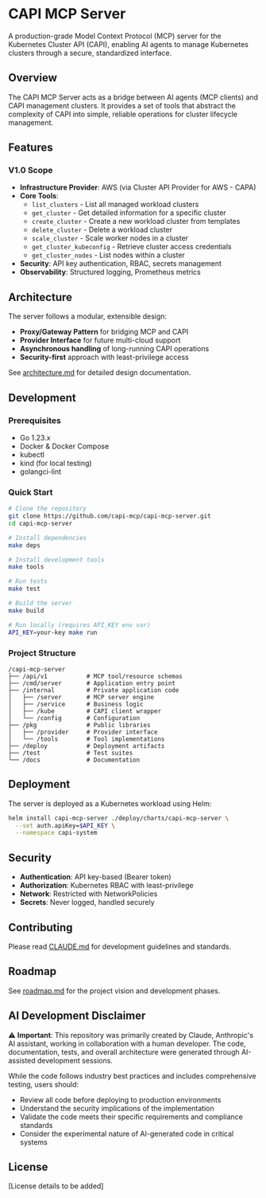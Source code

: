 # CAPI MCP Server

A production-grade Model Context Protocol (MCP) server for the Kubernetes Cluster API (CAPI), enabling AI agents to manage Kubernetes clusters through a secure, standardized interface.

## Overview

The CAPI MCP Server acts as a bridge between AI agents (MCP clients) and CAPI management clusters. It provides a set of tools that abstract the complexity of CAPI into simple, reliable operations for cluster lifecycle management.

## Features

### V1.0 Scope
- **Infrastructure Provider**: AWS (via Cluster API Provider for AWS - CAPA)
- **Core Tools**:
  - `list_clusters` - List all managed workload clusters
  - `get_cluster` - Get detailed information for a specific cluster
  - `create_cluster` - Create a new workload cluster from templates
  - `delete_cluster` - Delete a workload cluster
  - `scale_cluster` - Scale worker nodes in a cluster
  - `get_cluster_kubeconfig` - Retrieve cluster access credentials
  - `get_cluster_nodes` - List nodes within a cluster
- **Security**: API key authentication, RBAC, secrets management
- **Observability**: Structured logging, Prometheus metrics

## Architecture

The server follows a modular, extensible design:
- **Proxy/Gateway Pattern** for bridging MCP and CAPI
- **Provider Interface** for future multi-cloud support
- **Asynchronous handling** of long-running CAPI operations
- **Security-first** approach with least-privilege access

See [architecture.md](architecture.md) for detailed design documentation.

## Development

### Prerequisites
- Go 1.23.x
- Docker & Docker Compose
- kubectl
- kind (for local testing)
- golangci-lint

### Quick Start

```bash
# Clone the repository
git clone https://github.com/capi-mcp/capi-mcp-server.git
cd capi-mcp-server

# Install dependencies
make deps

# Install development tools
make tools

# Run tests
make test

# Build the server
make build

# Run locally (requires API_KEY env var)
API_KEY=your-key make run
```

### Project Structure

```
/capi-mcp-server
├── /api/v1           # MCP tool/resource schemas
├── /cmd/server       # Application entry point
├── /internal         # Private application code
│   ├── /server       # MCP server engine
│   ├── /service      # Business logic
│   ├── /kube         # CAPI client wrapper
│   └── /config       # Configuration
├── /pkg              # Public libraries
│   ├── /provider     # Provider interface
│   └── /tools        # Tool implementations
├── /deploy           # Deployment artifacts
├── /test             # Test suites
└── /docs             # Documentation
```

## Deployment

The server is deployed as a Kubernetes workload using Helm:

```bash
helm install capi-mcp-server ./deploy/charts/capi-mcp-server \
  --set auth.apiKey=$API_KEY \
  --namespace capi-system
```

## Security

- **Authentication**: API key-based (Bearer token)
- **Authorization**: Kubernetes RBAC with least-privilege
- **Network**: Restricted with NetworkPolicies
- **Secrets**: Never logged, handled securely

## Contributing

Please read [CLAUDE.md](CLAUDE.md) for development guidelines and standards.

## Roadmap

See [roadmap.md](roadmap.md) for the project vision and development phases.

## AI Development Disclaimer

⚠️ **Important**: This repository was primarily created by Claude, Anthropic's AI assistant, working in collaboration with a human developer. The code, documentation, tests, and overall architecture were generated through AI-assisted development sessions.

While the code follows industry best practices and includes comprehensive testing, users should:
- Review all code before deploying to production environments
- Understand the security implications of the implementation
- Validate the code meets their specific requirements and compliance standards
- Consider the experimental nature of AI-generated code in critical systems

## License

[License details to be added]